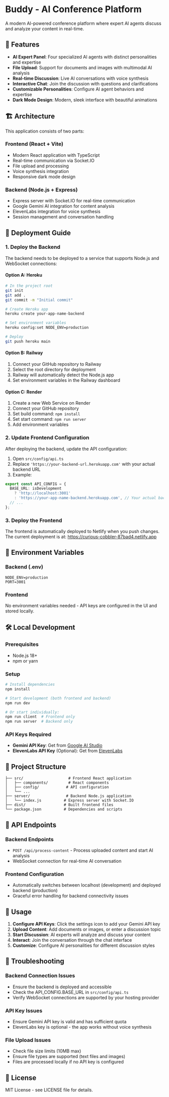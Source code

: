# Buddy - AI Conference Platform

A modern AI-powered conference platform where expert AI agents discuss and analyze your content in real-time.

## 🚀 Features

- **AI Expert Panel**: Four specialized AI agents with distinct personalities and expertise
- **File Upload**: Support for documents and images with multimodal AI analysis
- **Real-time Discussion**: Live AI conversations with voice synthesis
- **Interactive Chat**: Join the discussion with questions and clarifications
- **Customizable Personalities**: Configure AI agent behaviors and expertise
- **Dark Mode Design**: Modern, sleek interface with beautiful animations

## 🏗️ Architecture

This application consists of two parts:

### Frontend (React + Vite)
- Modern React application with TypeScript
- Real-time communication via Socket.IO
- File upload and processing
- Voice synthesis integration
- Responsive dark mode design

### Backend (Node.js + Express)
- Express server with Socket.IO for real-time communication
- Google Gemini AI integration for content analysis
- ElevenLabs integration for voice synthesis
- Session management and conversation handling

## 🚀 Deployment Guide

### 1. Deploy the Backend

The backend needs to be deployed to a service that supports Node.js and WebSocket connections:

#### Option A: Heroku
```bash
# In the project root
git init
git add .
git commit -m "Initial commit"

# Create Heroku app
heroku create your-app-name-backend

# Set environment variables
heroku config:set NODE_ENV=production

# Deploy
git push heroku main
```

#### Option B: Railway
1. Connect your GitHub repository to Railway
2. Select the root directory for deployment
3. Railway will automatically detect the Node.js app
4. Set environment variables in the Railway dashboard

#### Option C: Render
1. Create a new Web Service on Render
2. Connect your GitHub repository
3. Set build command: `npm install`
4. Set start command: `npm run server`
5. Add environment variables

### 2. Update Frontend Configuration

After deploying the backend, update the API configuration:

1. Open `src/config/api.ts`
2. Replace `'https://your-backend-url.herokuapp.com'` with your actual backend URL
3. Example:
```typescript
export const API_CONFIG = {
  BASE_URL: isDevelopment 
    ? 'http://localhost:3001' 
    : 'https://your-app-name-backend.herokuapp.com', // Your actual backend URL
  // ...
};
```

### 3. Deploy the Frontend

The frontend is automatically deployed to Netlify when you push changes. The current deployment is at:
https://curious-cobbler-87bad4.netlify.app

## 🔧 Environment Variables

### Backend (.env)
```
NODE_ENV=production
PORT=3001
```

### Frontend
No environment variables needed - API keys are configured in the UI and stored locally.

## 🛠️ Local Development

### Prerequisites
- Node.js 18+
- npm or yarn

### Setup
```bash
# Install dependencies
npm install

# Start development (both frontend and backend)
npm run dev

# Or start individually:
npm run client  # Frontend only
npm run server  # Backend only
```

### API Keys Required
- **Gemini API Key**: Get from [Google AI Studio](https://aistudio.google.com/app/apikey)
- **ElevenLabs API Key** (Optional): Get from [ElevenLabs](https://elevenlabs.io/app/settings/api-keys)

## 📁 Project Structure

```
├── src/                    # Frontend React application
│   ├── components/         # React components
│   ├── config/            # API configuration
│   └── ...
├── server/                # Backend Node.js application
│   └── index.js          # Express server with Socket.IO
├── dist/                 # Built frontend files
└── package.json          # Dependencies and scripts
```

## 🔌 API Endpoints

### Backend Endpoints
- `POST /api/process-content` - Process uploaded content and start AI analysis
- WebSocket connection for real-time AI conversation

### Frontend Configuration
- Automatically switches between localhost (development) and deployed backend (production)
- Graceful error handling for backend connectivity issues

## 🎯 Usage

1. **Configure API Keys**: Click the settings icon to add your Gemini API key
2. **Upload Content**: Add documents or images, or enter a discussion topic
3. **Start Discussion**: AI experts will analyze and discuss your content
4. **Interact**: Join the conversation through the chat interface
5. **Customize**: Configure AI personalities for different discussion styles

## 🚨 Troubleshooting

### Backend Connection Issues
- Ensure the backend is deployed and accessible
- Check the API_CONFIG.BASE_URL in `src/config/api.ts`
- Verify WebSocket connections are supported by your hosting provider

### API Key Issues
- Ensure Gemini API key is valid and has sufficient quota
- ElevenLabs key is optional - the app works without voice synthesis

### File Upload Issues
- Check file size limits (10MB max)
- Ensure file types are supported (text files and images)
- Files are processed locally if no API key is configured

## 📄 License

MIT License - see LICENSE file for details.